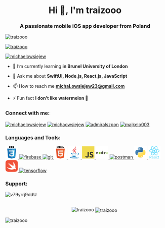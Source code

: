 <h1 align="center">Hi 👋, I'm traizooo</h1>
<h3 align="center">A passionate mobile iOS app developer from Poland</h3>

<p align="left"> <img src="https://komarev.com/ghpvc/?username=traizooo&label=Profile%20views&color=00f900&style=flat" alt="traizooo" /> </p>

<p align="left"> <a href="https://github.com/ryo-ma/github-profile-trophy"><img src="https://github-profile-trophy.vercel.app/?username=traizooo" alt="traizooo" /></a> </p>

<p align="left"> <a href="https://twitter.com/michaelowsiejew" target="blank"><img src="https://img.shields.io/twitter/follow/michaelowsiejew?logo=twitter&style=for-the-badge" alt="michaelowsiejew" /></a> </p>

- 🌱 I’m currently learning **in Brunel University of London**

- 💬 Ask me about **SwiftUI, Node.js, React.js, JavaScript**

- 📫 How to reach me **michal.owsiejew23@gmail.com**

- ⚡ Fun fact **I don't like watermelon 🍉**

<h3 align="left">Connect with me:</h3>
<p align="left">
<a href="https://twitter.com/michaelowsiejew" target="blank"><img align="center" src="https://raw.githubusercontent.com/rahuldkjain/github-profile-readme-generator/master/src/images/icons/Social/twitter.svg" alt="michaelowsiejew" height="30" width="40" /></a>
<a href="https://kaggle.com/michaowsiejew" target="blank"><img align="center" src="https://raw.githubusercontent.com/rahuldkjain/github-profile-readme-generator/master/src/images/icons/Social/kaggle.svg" alt="michaowsiejew" height="30" width="40" /></a>
<a href="https://fb.com/admiralszpon" target="blank"><img align="center" src="https://raw.githubusercontent.com/rahuldkjain/github-profile-readme-generator/master/src/images/icons/Social/facebook.svg" alt="admiralszpon" height="30" width="40" /></a>
<a href="https://instagram.com/majkelo003" target="blank"><img align="center" src="https://raw.githubusercontent.com/rahuldkjain/github-profile-readme-generator/master/src/images/icons/Social/instagram.svg" alt="majkelo003" height="30" width="40" /></a>
</p>

<h3 align="left">Languages and Tools:</h3>
<p align="left"> <a href="https://www.w3schools.com/css/" target="_blank" rel="noreferrer"> <img src="https://raw.githubusercontent.com/devicons/devicon/master/icons/css3/css3-original-wordmark.svg" alt="css3" width="40" height="40"/> </a> <a href="https://firebase.google.com/" target="_blank" rel="noreferrer"> <img src="https://www.vectorlogo.zone/logos/firebase/firebase-icon.svg" alt="firebase" width="40" height="40"/> </a> <a href="https://git-scm.com/" target="_blank" rel="noreferrer"> <img src="https://www.vectorlogo.zone/logos/git-scm/git-scm-icon.svg" alt="git" width="40" height="40"/> </a> <a href="https://www.w3.org/html/" target="_blank" rel="noreferrer"> <img src="https://raw.githubusercontent.com/devicons/devicon/master/icons/html5/html5-original-wordmark.svg" alt="html5" width="40" height="40"/> </a> <a href="https://www.java.com" target="_blank" rel="noreferrer"> <img src="https://raw.githubusercontent.com/devicons/devicon/master/icons/java/java-original.svg" alt="java" width="40" height="40"/> </a> <a href="https://developer.mozilla.org/en-US/docs/Web/JavaScript" target="_blank" rel="noreferrer"> <img src="https://raw.githubusercontent.com/devicons/devicon/master/icons/javascript/javascript-original.svg" alt="javascript" width="40" height="40"/> </a> <a href="https://nodejs.org" target="_blank" rel="noreferrer"> <img src="https://raw.githubusercontent.com/devicons/devicon/master/icons/nodejs/nodejs-original-wordmark.svg" alt="nodejs" width="40" height="40"/> </a> <a href="https://postman.com" target="_blank" rel="noreferrer"> <img src="https://www.vectorlogo.zone/logos/getpostman/getpostman-icon.svg" alt="postman" width="40" height="40"/> </a> <a href="https://www.python.org" target="_blank" rel="noreferrer"> <img src="https://raw.githubusercontent.com/devicons/devicon/master/icons/python/python-original.svg" alt="python" width="40" height="40"/> </a> <a href="https://reactjs.org/" target="_blank" rel="noreferrer"> <img src="https://raw.githubusercontent.com/devicons/devicon/master/icons/react/react-original-wordmark.svg" alt="react" width="40" height="40"/> </a> <a href="https://developer.apple.com/swift/" target="_blank" rel="noreferrer"> <img src="https://raw.githubusercontent.com/devicons/devicon/master/icons/swift/swift-original.svg" alt="swift" width="40" height="40"/> </a> <a href="https://www.tensorflow.org" target="_blank" rel="noreferrer"> <img src="https://www.vectorlogo.zone/logos/tensorflow/tensorflow-icon.svg" alt="tensorflow" width="40" height="40"/> </a> </p>

<h3 align="left">Support:</h3>
<p><a href="https://www.buymeacoffee.com/v79yrrj9ddU"> <img align="left" src="https://cdn.buymeacoffee.com/buttons/v2/default-yellow.png" height="50" width="210" alt="v79yrrj9ddU" /></a></p><br><br>


<p><img align="left" src="https://github-readme-stats.vercel.app/api/top-langs?username=traizooo&show_icons=true&theme=dark&title_color=00f900&text_color=00f900&locale=en&layout=compact" alt="traizooo" /></p>

<p></p>

<p>&nbsp;<img align="center" src="https://github-readme-stats.vercel.app/api?username=traizooo&show_icons=true&theme=dark&title_color=00f900&text_color=00f900&locale=en" alt="traizooo" /></p>

<p><img align="center" src="https://github-readme-streak-stats.herokuapp.com/?user=traizooo&theme=dark" alt="traizooo" /></p>

